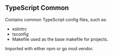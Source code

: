 ## TypeScript Common

Contains common TypeScript config files, such as:

 - eslintrc
 - tsconfig
 - Makefile used as the base makefile for projects.

Imported with either npm or go mod vendor.
